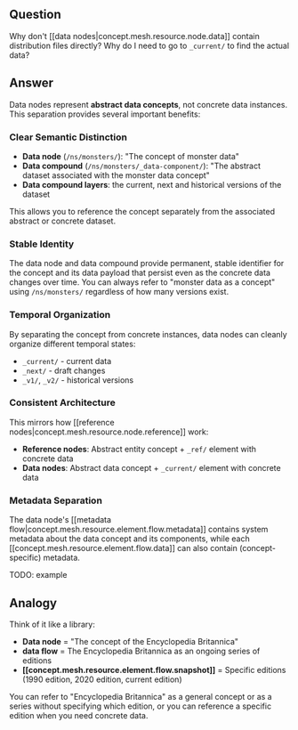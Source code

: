 
## Question

Why don't [[data nodes|concept.mesh.resource.node.data]] contain distribution files directly? Why do I need to go to `_current/` to find the actual data?

## Answer

Data nodes represent **abstract data concepts**, not concrete data instances. This separation provides several important benefits:

### Clear Semantic Distinction

- **Data node** (`/ns/monsters/`): "The concept of monster data"
- **Data compound** (`/ns/monsters/_data-component/`): "The abstract dataset associated with the monster data concept" 
- **Data compound layers**: the current, next and historical versions of the dataset

This allows you to reference the concept separately from the associated abstract or concrete dataset.

### Stable Identity

The data node and data compound provide permanent, stable identifier for the concept and its data payload that persist even as the concrete data changes over time. You can always refer to "monster data as a concept" using `/ns/monsters/` regardless of how many versions exist.

### Temporal Organization

By separating the concept from concrete instances, data nodes can cleanly organize different temporal states:
- `_current/` - current data
- `_next/` - draft changes  
- `_v1/`, `_v2/` - historical versions

### Consistent Architecture

This mirrors how [[reference nodes|concept.mesh.resource.node.reference]] work:
- **Reference nodes**: Abstract entity concept + `_ref/` element with concrete data
- **Data nodes**: Abstract data concept + `_current/` element with concrete data

### Metadata Separation

The data node's [[metadata flow|concept.mesh.resource.element.flow.metadata]] contains system metadata about the data concept and its components, while each [[concept.mesh.resource.element.flow.data]] can also contain (concept-specific) metadata.

TODO: example


## Analogy

Think of it like a library:
- **Data node** = "The concept of the Encyclopedia Britannica"
- **data flow** = The Encyclopedia Britannica as an ongoing series of editions
- **[[concept.mesh.resource.element.flow.snapshot]]** = Specific editions (1990 edition, 2020 edition, current edition)

You can refer to "Encyclopedia Britannica" as a general concept or as a series without specifying which edition, or you can reference a specific edition when you need concrete data.
